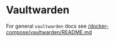 # Vaultwarden

For general `vaultwarden` docs see [/docker-compose/vaultwarden/README.md](../../../../docker-compose/vaultwarden/README.md)
